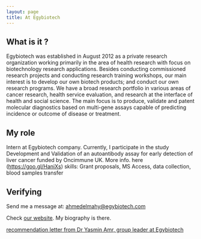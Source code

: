 ```yaml
---
layout: page
title: At Egybiotech
---
```


## What is it ?
Egybiotech was established in August 2012 as a private research organization working primarily in the area of health research with focus on biotechnology research applications. Besides conducting commissioned research projects and conducting research training workshops, our main interest is to develop our own biotech products; and conduct our own research programs. We have a broad research portfolio in various areas of cancer research, health service evaluation, and research at the interface of health and social science. The main focus is to produce, validate and patent molecular diagnostics based on multi-gene assays capable of predicting incidence or outcome of disease or treatment.

## My role
Intern at Egybiotech company. Currently, I participate in the study
Development and Validation of an autoantibody assay for early detection of liver
cancer funded by Oncimmune UK. More info. here (https://goo.gl/HaniXs)
skills: Grant proposals, MS Access, data collection, blood samples transfer

## Verifying
Send me a message at: [ahmedelmahy@egybiotech.com](mailto:ahmedelmahy@egybiotech.com)

Check [our website](http://egybiotech.com/index.php/our-team). My biography is there.

[recommendation letter from Dr Yasmin Amr, group leader at Egybiotech]({{site.url}}/assets/DrYassminRecommentation.pdf)




